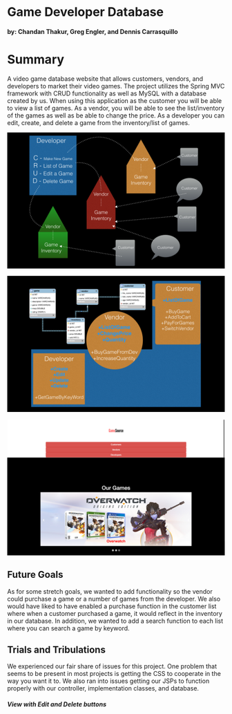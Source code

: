 <h1>Game Developer Database</h1>

<h4> by: Chandan Thakur, Greg Engler, and Dennis Carrasquillo</h4>

<h1>Summary</h1>
<p>A video game database website that allows customers, vendors, and developers to market their video games. The project utilizes the Spring MVC framework with CRUD functionality as well as MySQL with a database created by us. When using this application as the customer you will be able to view a list of games. As a vendor, you will be able to see the list/inventory of the games as well as be able to change the price. As a developer you can edit, create, and delete a game from the inventory/list of games.</p>

![alt text](Goals.png "Goals")

![alt text](Outline.png "Outline")

![alt text](landingpage.png "GameSource")

<h2>Future Goals</h2>
<p>As for some stretch goals, we wanted to add functionality so the vendor could purchase a game or a number of games from the developer.  We also would have liked to have enabled a purchase function in the customer list where when a customer purchased a game, it would reflect in the inventory in our database.  In addition, we wanted to add a search function to each list where you can search a game by keyword.</p>

<h2>Trials and Tribulations</h2>
<p>We experienced our fair share of issues for this project. One problem that seems to be present in most projects is getting the CSS to cooperate in the way you want it to. We also ran into issues getting our JSPs to function properly with our controller, implementation classes, and database.</p>

##### View with Edit and Delete buttons
